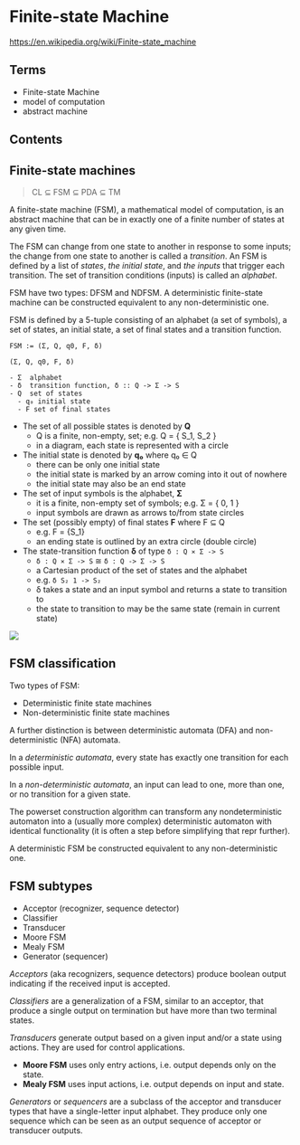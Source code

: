 # Finite-state Machine
https://en.wikipedia.org/wiki/Finite-state_machine

## Terms
- Finite-state Machine
- model of computation
- abstract machine

## Contents



## Finite-state machines

> CL ⊆ FSM ⊆ PDA ⊆ TM

A finite-state machine (FSM), a mathematical model of computation, is an abstract machine that can be in exactly one of a finite number of states at any given time.

The FSM can change from one state to another in response to some inputs; the change from one state to another is called a *transition*. An FSM is defined by a list of *states*, *the initial state*, and *the inputs* that trigger each transition. The set of transition conditions (inputs) is called an *alphabet*.

FSM have two types: DFSM and NDFSM. A deterministic finite-state machine can be constructed equivalent to any non-deterministic one.


FSM is defined by a 5-tuple consisting of an alphabet (a set of symbols), a set of states, an initial state, a set of final states and a transition function.

`FSM := (Σ, Q, q0, F, δ)`

```
(Σ, Q, q0, F, δ)

- Σ  alphabet
- δ  transition function, δ :: Q -> Σ -> S
- Q  set of states
  - q₀ initial state
  - F set of final states
```

- The set of all possible states is denoted by __Q__
  - Q is a finite, non-empty, set; e.g. Q = { S_1, S_2 }
  - in a diagram, each state is represented with a circle
- The initial state is denoted by __q₀__ where q₀ ∈ Q
  - there can be only one initial state
  - the initial state is marked by an arrow coming into it out of nowhere
  - the initial state may also be an end state
- The set of input symbols is the alphabet, __Σ__
  - it is a finite, non-empty set of symbols; e.g. Σ = { 0, 1 }
  - input symbols are drawn as arrows to/from state circles
- The set (possibly empty) of final states __F__ where F ⊆ Q
  - e.g. F = {S_1}
  - an ending state is outlined by an extra circle (double circle)
- The state-transition function __δ__ of type `δ : Q ⨯ Σ -> S`
  - `δ : Q ⨯ Σ -> S` ≅ `δ : Q -> Σ -> S`
  - a Cartesian product of the set of states and the alphabet
  - e.g. `δ S₂ 1 -> S₂`
  - δ takes a state and an input symbol and returns a state to transition to
  - the state to transition to may be the same state (remain in current state)


![][fsm]

[fsm]: https://upload.wikimedia.org/wikipedia/commons/thumb/9/9d/DFAexample.svg/500px-DFAexample.svg.png


## FSM classification

Two types of FSM:
- Deterministic finite state machines
- Non-deterministic finite state machines

A further distinction is between deterministic automata (DFA) and non-deterministic (NFA) automata.

In a *deterministic automata*, every state has exactly one transition for each possible input.

In a *non-deterministic automata*, an input can lead to one, more than one, or no transition for a given state.

The powerset construction algorithm can transform any nondeterministic automaton into a (usually more complex) deterministic automaton with identical functionality (it is often a step before simplifying that repr further).

A deterministic FSM be constructed equivalent to any non-deterministic one.

## FSM subtypes

- Acceptor (recognizer, sequence detector)
- Classifier
- Transducer
- Moore FSM
- Mealy FSM
- Generator (sequencer)

*Acceptors* (aka recognizers, sequence detectors) produce boolean output indicating if the received input is accepted.

*Classifiers* are a generalization of a FSM, similar to an acceptor, that produce a single output on termination but have more than two terminal states.

*Transducers* generate output based on a given input and/or a state using actions. They are used for control applications.
- **Moore FSM** uses only entry actions, i.e. output depends only on the state.
- **Mealy FSM** uses input actions, i.e. output depends on input and state.

*Generators* or *sequencers* are a subclass of the acceptor and transducer types that have a single-letter input alphabet. They produce only one sequence which can be seen as an output sequence of acceptor or transducer outputs.

